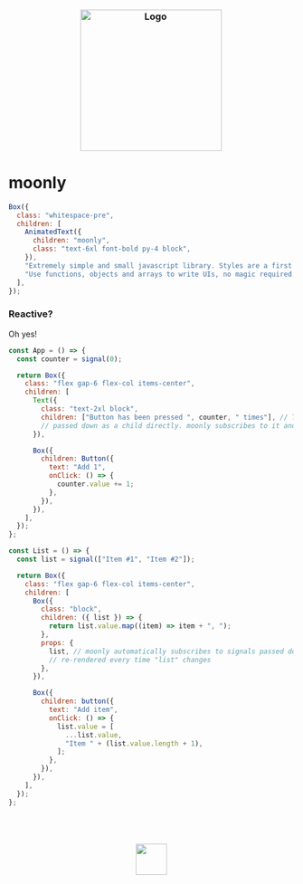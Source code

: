 <h3 align="center">
	<img src="https://github.com/didair/moonly/blob/main/docs/moonly_color.png?raw=true" width="250" alt="Logo"/><br/>
</h3>

# moonly

```javascript
Box({
  class: "whitespace-pre",
  children: [
    AnimatedText({
      children: "moonly",
      class: "text-6xl font-bold py-4 block",
    }),
    "Extremely simple and small javascript library. Styles are a first class citizen.\n",
    "Use functions, objects and arrays to write UIs, no magic required.",
  ],
});
```

### Reactive?

Oh yes!

```javascript
const App = () => {
  const counter = signal(0);

  return Box({
    class: "flex gap-6 flex-col items-center",
    children: [
      Text({
        class: "text-2xl block",
        children: ["Button has been pressed ", counter, " times"], // This works because the signal is
        // passed down as a child directly. moonly subscribes to it and outputs the value.
      }),

      Box({
        children: Button({
          text: "Add 1",
          onClick: () => {
            counter.value += 1;
          },
        }),
      }),
    ],
  });
};

const List = () => {
  const list = signal(["Item #1", "Item #2"]);

  return Box({
    class: "flex gap-6 flex-col items-center",
    children: [
      Box({
        class: "block",
        children: ({ list }) => {
          return list.value.map((item) => item + ", ");
        },
        props: {
          list, // moonly automatically subscribes to signals passed down in props. Children is
          // re-rendered every time "list" changes
        },
      }),

      Box({
        children: button({
          text: "Add item",
          onClick: () => {
            list.value = [
              ...list.value,
              "Item " + (list.value.length + 1),
            ];
          },
        }),
      }),
    ],
  });
};
```

<p align="center">
	<br /><br /><br />
	<img src="https://github.com/didair/moonly/blob/main/docs/moonly_icon.png?raw=true" width="55" />
</p>
